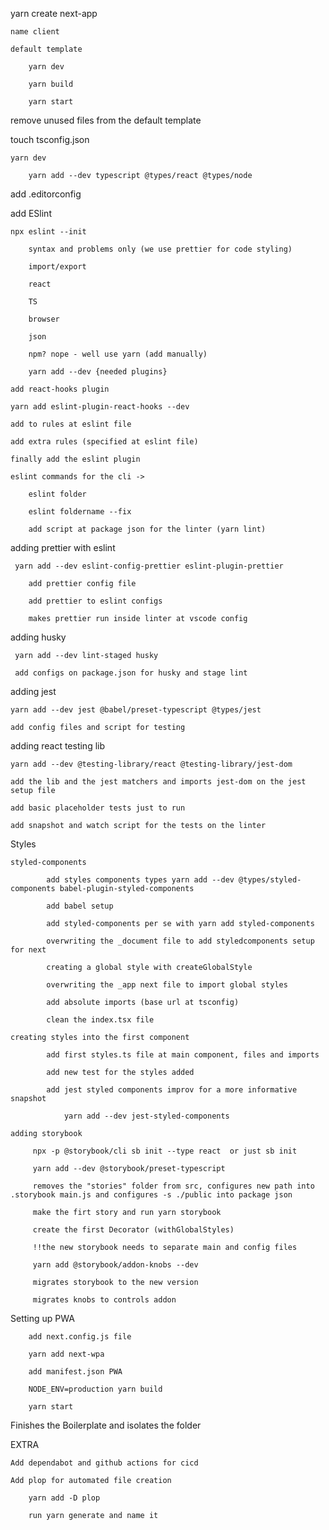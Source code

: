 yarn create next-app

    name client

    default template

        yarn dev

        yarn build

        yarn start

remove unused files from the default template

touch tsconfig.json

    yarn dev

        yarn add --dev typescript @types/react @types/node

add .editorconfig

add ESlint

    npx eslint --init

        syntax and problems only (we use prettier for code styling)

        import/export

        react

        TS

        browser

        json

        npm? nope - well use yarn (add manually)

        yarn add --dev {needed plugins}

    add react-hooks plugin

    yarn add eslint-plugin-react-hooks --dev

    add to rules at eslint file

    add extra rules (specified at eslint file)

    finally add the eslint plugin

    eslint commands for the cli ->

        eslint folder

        eslint foldername --fix

        add script at package json for the linter (yarn lint)

adding prettier with eslint

     yarn add --dev eslint-config-prettier eslint-plugin-prettier

        add prettier config file

        add prettier to eslint configs

        makes prettier run inside linter at vscode config

adding husky

     yarn add --dev lint-staged husky

     add configs on package.json for husky and stage lint

adding jest

    yarn add --dev jest @babel/preset-typescript @types/jest

    add config files and script for testing

adding react testing lib

    yarn add --dev @testing-library/react @testing-library/jest-dom

    add the lib and the jest matchers and imports jest-dom on the jest setup file

    add basic placeholder tests just to run

    add snapshot and watch script for the tests on the linter

Styles

    styled-components

            add styles components types yarn add --dev @types/styled-components babel-plugin-styled-components

            add babel setup

            add styled-components per se with yarn add styled-components

            overwriting the _document file to add styledcomponents setup for next

            creating a global style with createGlobalStyle

            overwriting the _app next file to import global styles

            add absolute imports (base url at tsconfig)

            clean the index.tsx file

    creating styles into the first component

            add first styles.ts file at main component, files and imports

            add new test for the styles added

            add jest styled components improv for a more informative snapshot

                yarn add --dev jest-styled-components

    adding storybook

         npx -p @storybook/cli sb init --type react  or just sb init

         yarn add --dev @storybook/preset-typescript

         removes the "stories" folder from src, configures new path into .storybook main.js and configures -s ./public into package json

         make the firt story and run yarn storybook

         create the first Decorator (withGlobalStyles)

         !!the new storybook needs to separate main and config files

         yarn add @storybook/addon-knobs --dev

         migrates storybook to the new version

         migrates knobs to controls addon

Setting up PWA

        add next.config.js file

        yarn add next-wpa

        add manifest.json PWA

        NODE_ENV=production yarn build

        yarn start

Finishes the Boilerplate and isolates the folder

EXTRA

    Add dependabot and github actions for cicd

    Add plop for automated file creation

        yarn add -D plop

        run yarn generate and name it
